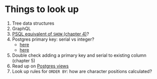 # Things to look up

1. Tree data structures
2. GraphQL
3. [PSQL equivalent of `SHOW` (chapter 4)](https://bit.ly/2PRzFCE)?
4. Postgres primary key: serial vs integer?
    + [here](https://stackoverflow.com/questions/787722/postgresql-autoincrement) 
    + [here](https://stackoverflow.com/q/11778102)
5. Double check adding a primary key and serial to existing column (chapter 5)
6. Read up on [Postgres views](https://www.postgresql.org/docs/current/static/sql-createview.html)
7. Look up rules for `ORDER BY`: how are character positions calculated?
